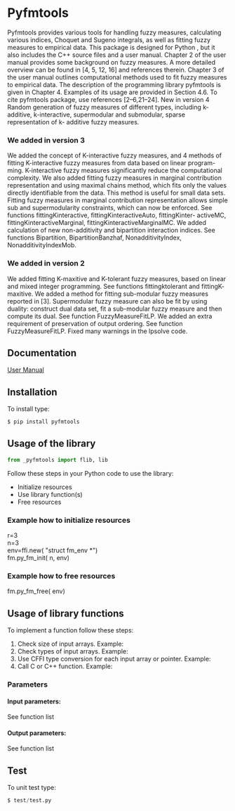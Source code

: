 # Pyfmtools    
Pyfmtools provides various tools for handling fuzzy measures, calculating various indices, Choquet and Sugeno integrals, as well as fitting fuzzy measures to empirical data. This package is designed for Python , but it also includes the C++ source files and a user manual.
Chapter 2 of the user manual provides some background on fuzzy measures. A more detailed overview can be found in [4, 5, 12, 16] and references therein. Chapter 3 of the user manual outlines computational methods used to fit fuzzy measures to empirical data. The description of the programming library pyfmtools is given in Chapter 4. Examples of its usage are provided in Section 4.6.
To cite pyfmtools package, use references [2–6,21–24]. New in version 4
Random generation of fuzzy measures of different types, including k-additive, k-interactive, supermodular and submodular, sparse representation of k- additive fuzzy measures.<br>
### We added in version 3
We added the concept of K-interactive fuzzy measures, and 4 methods of fitting K-interactive fuzzy measures from data based on linear program- ming. K-interactive fuzzy measures significantly reduce the computational complexity. We also added fitting fuzzy measures in marginal contribution representation and using maximal chains method, which fits only the values directly identifiable from the data. This method is useful for small data sets.
Fitting fuzzy measures in marginal contribution representation allows simple sub and supermodularity constraints, which can now be enforced.
See functions fittingKinteractive, fittingKinteractiveAuto, fittingKinter- activeMC, fittingKinteractiveMarginal, fittingKinteractiveMarginalMC.
We added calculation of new non-additivity and bipartition interaction indices. See functions Bipartition, BipartitionBanzhaf, NonadditivityIndex, NonadditivityIndexMob.<br>
### We added in version 2
We added fitting K-maxitive and K-tolerant fuzzy measures, based on linear and mixed integer programming. See functions fittingktolerant and fittingK- maxitive.
We added a method for fitting sub-modular fuzzy measures reported in [3]. Supermodular fuzzy measure can also be fit by using duality: construct dual data set, fit a sub-modular fuzzy measure and then compute its dual. See function FuzzyMeasureFitLP.
We added an extra requirement of preservation of output ordering. See function FuzzyMeasureFitLP.
Fixed many warnings in the lpsolve code.<br>

## Documentation
[User Manual](http://gbfiles.epizy.com/pyfmtools.pdf)

## Installation
To install type:
```python
$ pip install pyfmtools
```
## Usage of the library
```python
from _pyfmtools import flib, lib
```
Follow these steps in your Python code to use the library:<br>
- Initialize resources<br>
- Use library function(s)<br>
- Free resources<br>
### Example how to initialize resources
r=3<br>
n=3<br>
env=ffi.new( "struct fm_env *")<br>
fm.py_fm_init( n, env)<br>

### Example how to free resources
fm.py_fm_free( env)<br>

## Usage of library functions
To implement a function follow these steps:
1. Check size of input arrays. Example:
2. Check types of input arrays. Example:
3. Use CFFI type conversion for each input array or pointer. Example:
4. Call C or C++ function. Example:
### Parameters
#### Input parameters:
See function list
#### Output parameters:
See function list 

## Test
To unit test type:
```python
$ test/test.py
```